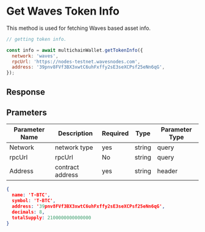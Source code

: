 # Get Waves Token Info

This method is used for fetching Waves based asset info.

```js
// getting token info.

const info = await multichainWallet.getTokenInfo({
  network: 'waves',
  rpcUrl: 'https://nodes-testnet.wavesnodes.com',
  address: '39pnv8FVf3BX3xwtC6uhFxffy2sE3seXCPsf25eNn6qG',
});
```

## Response

## Prameters

| Parameter Name | Description | Required | Type | Parameter Type |
|----------------|-------------|----------|------|----------------|
| Network | network type | yes | string | query
| rpcUrl | rpcUrl | No | string | query
| Address | contract address | yes | string | header

```json
{
  name: 'T-BTC',
  symbol: 'T-BTC',
  address: '39pnv8FVf3BX3xwtC6uhFxffy2sE3seXCPsf25eNn6qG',
  decimals: 8,
  totalSupply: 2100000000000000
}
```